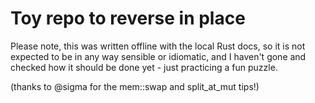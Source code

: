 # Toy repo to reverse in place

Please note, this was written offline with the local Rust docs,
so it is not expected to be in any way sensible or idiomatic,
and I haven't gone and checked how it should be done yet -
just practicing a fun puzzle.

(thanks to @sigma for the mem::swap and split_at_mut tips!)
